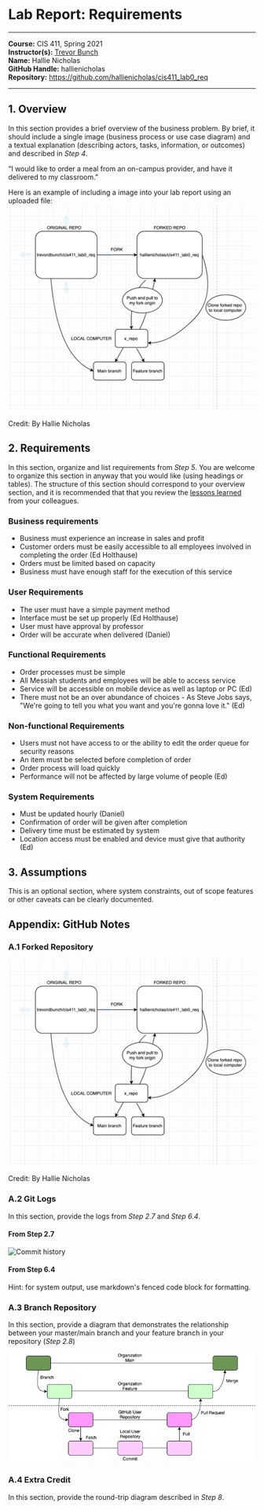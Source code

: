# Lab Report: Requirements
___
**Course:** CIS 411, Spring 2021  
**Instructor(s):** [Trevor Bunch](https://github.com/trevordbunch)  
**Name:** Hallie Nicholas  
**GitHub Handle:** hallienicholas  
**Repository:** https://github.com/hallienicholas/cis411_lab0_req  
___

## 1. Overview
In this section provides a brief overview of the business problem.  By brief, it should include a single image (business process or use case diagram) and a textual explanation (describing actors, tasks, information, or outcomes) and described in *Step 4*.

“I would like to order a meal from an on-campus provider, 
and have it delivered to my classroom.”

Here is an example of including a image into your lab report using an uploaded file:  
![Fork Diagram](/labreports/diagram_fork.png)

Credit: By Hallie Nicholas

## 2. Requirements
In this section, organize and list requirements from *Step 5*.  You are welcome to organize this section in anyway that you would like (using headings or tables).  The structure of this section should correspond to your overview section, and it is recommended that that you review the [lessons learned](../lessonsLearned.md) from your colleagues.

### Business requirements
  - Business must experience an increase in sales and profit
  - Customer orders must be easily accessible to all employees involved in completing the order (Ed Holthause)
  - Orders must be limited based on capacity
  - Business must have enough staff for the execution of this service
### User Requirements
- The user must have a simple payment method
- Interface must be set up properly (Ed Holthause)
- User must have approval by professor
- Order will be accurate when delivered (Daniel)

### Functional Requirements
- Order processes must be simple
- All Messiah students and employees will be able to access service
- Service will be accessible on mobile device as well as laptop or PC (Ed)
- There must not be an over abundance of choices - As Steve Jobs says, "We're going to tell you what you want and you're gonna love it." (Ed)

### Non-functional Requirements
- Users must not have access to or the ability to edit the order queue for security reasons
- An item must be selected before completion of order
- Order process will load quickly
- Performance will not be affected by large volume of people (Ed)

### System Requirements
- Must be updated hourly (Daniel)
- Confirmation of order will be given after completion
- Delivery time must be estimated by system
- Location access must be enabled and device must give that authority (Ed)
## 3. Assumptions
This is an optional section, where system constraints, out of scope features or other caveats can be clearly documented.  

## Appendix: GitHub Notes

### A.1 Forked Repository

![Fork Diagram](/labreports/diagram_fork.png)

Credit: By Hallie Nicholas

### A.2 Git Logs
In this section, provide the logs from *Step 2.7* and *Step 6.4*.
#### From Step 2.7
![Commit history](/labreports/git_commit.png)

#### From Step 6.4


Hint: for system output, use markdown's fenced code block for formatting.

### A.3 Branch Repository
In this section, provide a diagram that demonstrates the relationship between your master/main branch and your feature branch in your repository (*Step 2.8*)

![Branch Diagram](/labreports/branch_diagram.png)

### A.4 Extra Credit
In this section, provide the round-trip diagram described in *Step 8*.